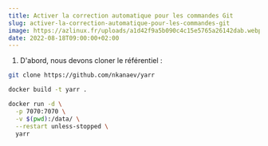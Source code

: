 ```yaml
---
title: Activer la correction automatique pour les commandes Git
slug: activer-la-correction-automatique-pour-les-commandes-git
image: https://azlinux.fr/uploads/a1d42f9a5b090c4c15e5765a26142dab.webp
date: 2022-08-18T09:00:00+02:00
---
```


1. D'abord, nous devons cloner le référentiel :

```bash
git clone https://github.com/nkanaev/yarr
```

```bash
docker build -t yarr .
```

```bash
docker run -d \
  -p 7070:7070 \
  -v $(pwd):/data/ \
  --restart unless-stopped \
  yarr
```
